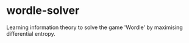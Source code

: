 # wordle-solver
Learning information theory to solve the game 'Wordle' by maximising differential entropy.
